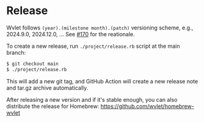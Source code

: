 # Release

Wvlet follows `(year).(milestone month).(patch)` versioning scheme, e.g., 2024.9.0, 2024.12.0, ...
See [#170](https://github.com/wvlet/wvlet/issues/170) for the reationale. 

To create a new release, run `./project/release.rb` script at the main branch:
```bash
$ git checkout main
$ ./project/release.rb
```

This will add a new git tag, and GitHub Action will create a new release note and tar.gz archive automatically. 

After releasing a new version and if it's stable enough, you can also distribute the release for Homebrew: https://github.com/wvlet/homebrew-wvlet
